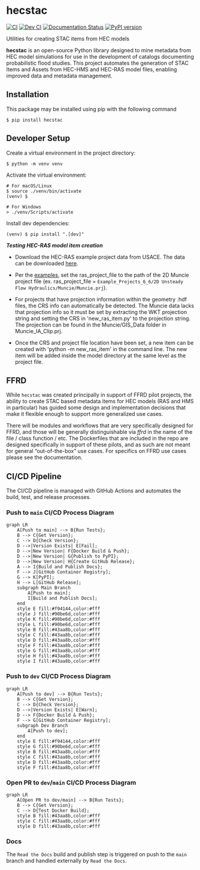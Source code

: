 # hecstac

[![CI](https://github.com/fema-ffrd/hecstac/actions/workflows/main-push.yaml/badge.svg?branch=main)](https://github.com/fema-ffrd/hecstac/actions/workflows/main-push.yaml)
[![Dev CI](https://github.com/fema-ffrd/hecstac/actions/workflows/dev-push.yaml/badge.svg?branch=dev)](https://github.com/fema-ffrd/hecstac/actions/workflows/dev-push.yaml)
[![Documentation Status](https://readthedocs.org/projects/hecstac/badge/?version=latest)](https://hecstac.readthedocs.io/en/latest/?badge=latest)
[![PyPI version](https://badge.fury.io/py/hecstac.svg)](https://badge.fury.io/py/hecstac)

Utilities for creating STAC items from HEC models

**hecstac** is an open-source Python library designed to mine metadata from HEC model simulations for use in the development of catalogs documenting probabilistic flood studies. This project automates the generation of STAC Items and Assets from HEC-HMS and HEC-RAS model files, enabling improved data and metadata management.

## Installation

This package may be installed using pip with the following command

```
$ pip install hecstac
```

## Developer Setup

Create a virtual environment in the project directory:

```
$ python -m venv venv
```

Activate the virtual environment:

```
# For macOS/Linux
$ source ./venv/bin/activate
(venv) $

# For Windows
> ./venv/Scripts/activate
```

Install dev dependencies:

```
(venv) $ pip install ".[dev]"
```

**_Testing HEC-RAS model item creation_**

- Download the HEC-RAS example project data from USACE. The data can be downloaded [here](https://github.com/HydrologicEngineeringCenter/hec-downloads/releases/download/1.0.33/Example_Projects_6_6.zip).

- Per the [examples](https://hecstac.readthedocs.io/en/latest/user_guide.html), set the ras_project_file to the path of the 2D Muncie project file (ex. ras_project_file = `Example_Projects_6_6/2D Unsteady Flow Hydraulics/Muncie/Muncie.prj`).

- For projects that have projection information within the geometry .hdf files, the CRS info can automatically be detected. The Muncie data lacks that projection info so it must be set by extracting the WKT projection string and setting the CRS in 'new_ras_item.py' to the projection string. The projection can be found in the Muncie/GIS_Data folder in Muncie_IA_Clip.prj.

- Once the CRS and project file location have been set, a new item can be created with 'python -m new_ras_item' in the command line. The new item will be added inside the model directory at the same level as the project file.

## FFRD

While `hecstac` was created principally in support of FFRD pilot projects, the ability to create STAC based metadata items for HEC models (RAS and HMS in particular) has guided some design and implementation decisions that make it flexible enough to support more generalized use cases.

There will be modules and workflows that are very specifically designed for FFRD, and those will be generally distinguishable via _ffrd_ in the name of the file / class function / etc. The Dockerfiles that are included in the repo are designed specifically in support of these pilots, and as such are not meant for general “out-of-the-box” use cases. For specifics on FFRD use cases please see the documentation.

## CI/CD Pipeline

The CI/CD pipeline is managed with GitHub Actions and automates the build, test, and release processes.

### Push to `main` CI/CD Process Diagram

```mermaid
graph LR
    A[Push to main] --> B{Run Tests};
    B --> C{Get Version};
    C --> D{Check Version};
    D -->|Version Exists| E[Fail];
    D -->|New Version| F{Docker Build & Push};
    D -->|New Version| G{Publish to PyPI};
    D -->|New Version| H{Create GitHub Release};
    A --> I{Build and Publish Docs};
    F --> J[GitHub Container Registry];
    G --> K[PyPI];
    H --> L[GitHub Release];
    subgraph Main Branch
        A[Push to main];
        I[Build and Publish Docs];
    end
    style E fill:#f94144,color:#fff
    style J fill:#90be6d,color:#fff
    style K fill:#90be6d,color:#fff
    style L fill:#90be6d,color:#fff
    style B fill:#43aa8b,color:#fff
    style C fill:#43aa8b,color:#fff
    style D fill:#43aa8b,color:#fff
    style F fill:#43aa8b,color:#fff
    style G fill:#43aa8b,color:#fff
    style H fill:#43aa8b,color:#fff
    style I fill:#43aa8b,color:#fff
```

### Push to `dev` CI/CD Process Diagram

```mermaid
graph LR
    A[Push to dev] --> B{Run Tests};
    B --> C{Get Version};
    C --> D{Check Version};
    D -->|Version Exists| E[Warn];
    D --> F{Docker Build & Push};
    F --> G[GitHub Container Registry];
    subgraph Dev Branch
        A[Push to dev];
    end
    style E fill:#f94144,color:#fff
    style G fill:#90be6d,color:#fff
    style B fill:#43aa8b,color:#fff
    style C fill:#43aa8b,color:#fff
    style D fill:#43aa8b,color:#fff
    style F fill:#43aa8b,color:#fff
```

### Open PR to `dev`/`main` CI/CD Process Diagram

```mermaid
graph LR
    A[Open PR to dev/main] --> B{Run Tests};
    B --> C{Get Version};
    C --> D{Test Docker Build};
    style B fill:#43aa8b,color:#fff
    style C fill:#43aa8b,color:#fff
    style D fill:#43aa8b,color:#fff
```

### Docs

The `Read the Docs` build and publish step is triggered on push to the `main` branch and handled externally by `Read the Docs`.
